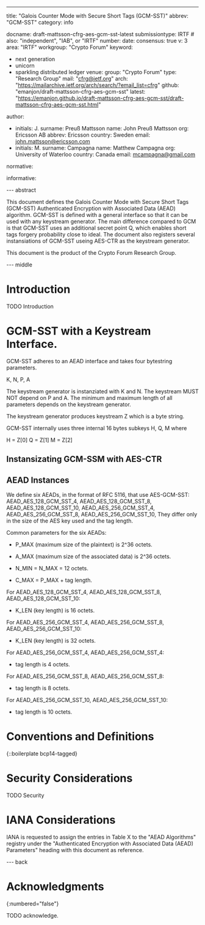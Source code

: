 ---
title: "Galois Counter Mode with Secure Short Tags (GCM-SST)"
abbrev: "GCM-SST"
category: info

docname: draft-mattsson-cfrg-aes-gcm-sst-latest
submissiontype: IRTF  # also: "independent", "IAB", or "IRTF"
number:
date:
consensus: true
v: 3
area: "IRTF"
workgroup: "Crypto Forum"
keyword:
 - next generation
 - unicorn
 - sparkling distributed ledger
venue:
  group: "Crypto Forum"
  type: "Research Group"
  mail: "cfrg@ietf.org"
  arch: "https://mailarchive.ietf.org/arch/search/?email_list=cfrg"
  github: "emanjon/draft-mattsson-cfrg-aes-gcm-sst"
  latest: "https://emanjon.github.io/draft-mattsson-cfrg-aes-gcm-sst/draft-mattsson-cfrg-aes-gcm-sst.html"

author:
- initials: J.
  surname: Preuß Mattsson
  name: John Preuß Mattsson
  org: Ericsson AB
  abbrev: Ericsson
  country: Sweden
  email: john.mattsson@ericsson.com
- initials: M.
  surname: Campagna
  name: Matthew Campagna
  org: University of Waterloo
  country: Canada
  email: mcampagna@gmail.com

normative:

informative:


--- abstract

   This document defines the Galois Counter Mode with Secure Short Tags (GCM-SST) Authenticated Encryption with Associated Data
   (AEAD) algorithm. GCM-SST is defined with a general interface so that it can be used with any keystream generator. The main difference
   compared to GCM is that GCM-SST uses an additional secret point Q, which enables short tags forgery probability close to ideal. The document
   also registers several instansiations of GCM-SST useing AES-CTR as the keystream generator.

   This document is the product of the Crypto Forum Research Group.

--- middle

# Introduction

TODO Introduction

# GCM-SST with a Keystream Interface.

GCM-SST adheres to an AEAD interface and takes four bytestring parameters.

K, N, P, A

The keystream generator is instanziated with K and N. The keystream MUST NOT depend on P and A.
The minimum and maximum length of all parameters depends on the keystream generator.

The keystream generator produces keystream Z which is a byte string.

GCM-SST internally uses three internal 16 bytes subkeys H, Q, M where

H = Z[0]
Q = Z[1]
M = Z[2]



## Instansizating GCM-SSM with AES-CTR



## AEAD Instances

We define six AEADs, in the format of RFC 5116, that use AES-GCM-SST:
AEAD_AES_128_GCM_SST_4, AEAD_AES_128_GCM_SST_8, AEAD_AES_128_GCM_SST_10,
AEAD_AES_256_GCM_SST_4, AEAD_AES_256_GCM_SST_8, AEAD_AES_256_GCM_SST_10,
They differ only in the size of the AES key used and the tag length.

Common parameters for the six AEADs:

* P_MAX (maximum size of the plaintext) is 2^36 octets.

* A_MAX (maximum size of the associated data) is 2^36 octets.

* N_MIN = N_MAX = 12 octets.

* C_MAX = P_MAX + tag length.

For AEAD_AES_128_GCM_SST_4, AEAD_AES_128_GCM_SST_8, AEAD_AES_128_GCM_SST_10:

* K_LEN (key length) is 16 octets.

For AEAD_AES_256_GCM_SST_4, AEAD_AES_256_GCM_SST_8, AEAD_AES_256_GCM_SST_10:

* K_LEN (key length) is 32 octets.

For AEAD_AES_256_GCM_SST_4, AEAD_AES_256_GCM_SST_4:

* tag length is 4 octets.

For AEAD_AES_256_GCM_SST_8, AEAD_AES_256_GCM_SST_8:

* tag length is 8 octets.

For AEAD_AES_256_GCM_SST_10, AEAD_AES_256_GCM_SST_10:

* tag length is 10 octets.

# Conventions and Definitions

{::boilerplate bcp14-tagged}


# Security Considerations

TODO Security


# IANA Considerations

IANA is requested to assign the entries in Table X to the "AEAD Algorithms" registry
under the "Authenticated Encryption with Associated Data (AEAD) Parameters" heading
with this document as reference.

--- back

# Acknowledgments
{:numbered="false"}

TODO acknowledge.
